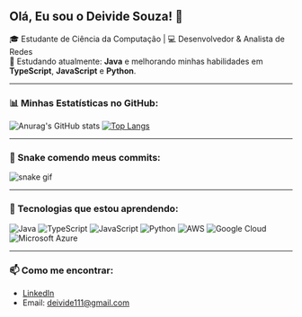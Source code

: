 ## Olá, Eu sou o Deivide Souza! 👋

🎓 Estudante de Ciência da Computação | 💻 Desenvolvedor & Analista de Redes    
🌱 Estudando atualmente: **Java** e melhorando minhas habilidades em **TypeScript**, **JavaScript** e **Python**.

---

### 📊 Minhas Estatísticas no GitHub:
  
![Anurag's GitHub stats](https://github-readme-stats.vercel.app/api?username=Deividesouza&show_icons=true&theme=dracula&count_private=true)
[![Top Langs](https://github-readme-stats.vercel.app/api/top-langs/?username=Deividesouza&layout=compact&theme=dracula)](https://github.com/Deividesouza/github-readme-stats)

---

### 🐍 Snake comendo meus commits:

![snake gif](https://raw.githubusercontent.com/Deividesouza/Deividesouza/output/github-contribution-grid-snake.svg)

---

### 🚀 Tecnologias que estou aprendendo:
![Java](https://img.shields.io/badge/Java-ED8B00?style=for-the-badge&logo=java&logoColor=white)
![TypeScript](https://img.shields.io/badge/TypeScript-007ACC?style=for-the-badge&logo=typescript&logoColor=white)
![JavaScript](https://img.shields.io/badge/JavaScript-F7DF1E?style=for-the-badge&logo=javascript&logoColor=black)
![Python](https://img.shields.io/badge/Python-3776AB?style=for-the-badge&logo=python&logoColor=white)
![AWS](https://img.shields.io/badge/AWS-232F3E?style=for-the-badge&logo=amazon-aws&logoColor=white)
![Google Cloud](https://img.shields.io/badge/Google_Cloud-4285F4?style=for-the-badge&logo=google-cloud&logoColor=white)
![Microsoft Azure](https://img.shields.io/badge/Microsoft_Azure-0078D4?style=for-the-badge&logo=microsoft-azure&logoColor=white)

---

### 📫 Como me encontrar:
- [LinkedIn](https://www.linkedin.com/in/deivide-souza-ab2407251/)
- Email: [deivide111@gmail.com](mailto:deivide111@gmail.com)

